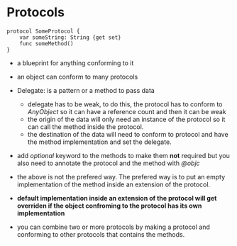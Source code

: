 # Protocols

```
protocol SomeProtocol {
    var someString: String {get set}
    func someMethod()
}
```

- a blueprint for anything conforming to it
- an object can conform to many protocols

- Delegate: is a pattern or a method to pass data
    - delegate has to be weak, to do this, the protocol has to conform to *AnyObject* so it can have a reference count and then it can be weak
    - the origin of the data will only need an instance of the protocol so it can call the method inside the protocol.
    - the destination of the data will need to conform to protocol and have the method implementation and set the delegate.

- add *optional* keyword to the methods to make them **not** required but you also need to annotate the protocol and the method with *@objc*
- the above is not the prefered way. The prefered way is to put an empty implementation of the method inside an extension of the protocol. 
- **default implementation inside an extension of the protocol will get overriden if the object confroming to the protocol has its own implementation**

- you can combine two or more protocols by making a protocol and conforming to other protocols that contains the methods.


